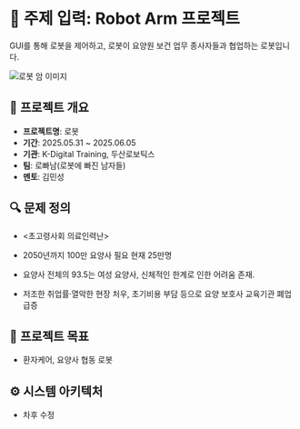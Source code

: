 # 🦾 주제 입력: Robot Arm 프로젝트

GUI를 통해 로봇을 제어하고, 로봇이 요양원 보건 업무 종사자들과 협업하는 로봇입니다.

![로봇 암 이미지](robot_arm/Image/arm_demo.png)

## 📌 프로젝트 개요

- **프로젝트명**:  로봇
- **기간**: 2025.05.31 ~ 2025.06.05
- **기관**: K-Digital Training, 두산로보틱스
- **팀**: 로빠남(로봇에 빠진 남자들)
- **멘토**: 김민성

## 🔍 문제 정의

-  <초고령사회 의료인력난>

- 2050년까지 100만 요양사 필요 현재 25만명
- 요양사 전체의 93.5는 여성 요양사, 신체적인 한계로 인한 어려움 존재.
- 저조한 취업률·열악한 현장 처우, 초기비용 부담 등으로 요양 보호사 교육기관 폐업 급증

## 🎯 프로젝트 목표

- 환자케어, 요양사 협동 로봇 

## ⚙️ 시스템 아키텍처
- 차후 수정

